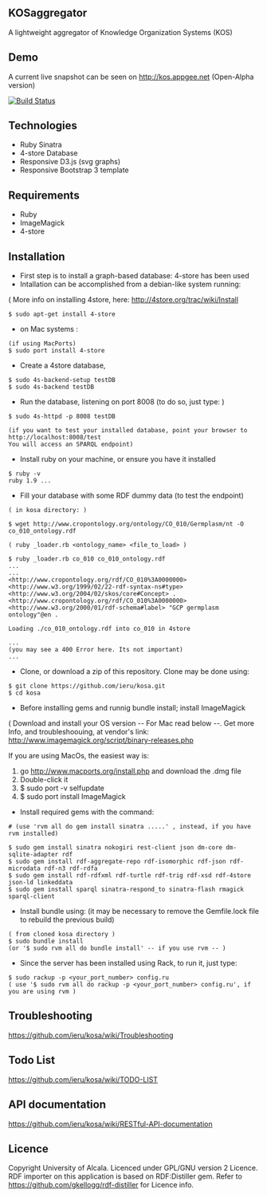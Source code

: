 ## KOSaggregator

A lightweight aggregator of Knowledge Organization Systems (KOS)

## Demo

A current live snapshot can be seen on http://kos.appgee.net (Open-Alpha version)

[![Build Status](https://travis-ci.org/ieru/kosa.png?branch=master)](https://travis-ci.org/ieru/kosa)

## Technologies

- Ruby Sinatra
- 4-store Database
- Responsive D3.js (svg graphs)
- Responsive Bootstrap 3 template

## Requirements

- Ruby 
- ImageMagick
- 4-store

## Installation


- First step is to install a graph-based database: 4-store has been used
- Intallation can be accomplished from a debian-like system running: 

( More info on installing 4store, here:
http://4store.org/trac/wiki/Install

```
$ sudo apt-get install 4-store
```

- on Mac systems : 


```
(if using MacPorts)  
$ sudo port install 4-store  

```

- Create a 4store database, 

```
$ sudo 4s-backend-setup testDB
$ sudo 4s-backend testDB
```

- Run the database, listening on port 8008 (to do so, just type: )

```
$ sudo 4s-httpd -p 8008 testDB  

(if you want to test your installed database, point your browser to http://localhost:8008/test 
You will access an SPARQL endpoint)
```

- Install ruby on your machine, or ensure you have it installed

```
$ ruby -v
ruby 1.9 ...

```

- Fill your database with some RDF dummy data (to test the endpoint)

```
( in kosa directory: )

$ wget http://www.cropontology.org/ontology/CO_010/Germplasm/nt -O co_010_ontology.rdf  

( ruby _loader.rb <ontology_name> <file_to_load> )  

$ ruby _loader.rb co_010 co_010_ontology.rdf
...
...
<http://www.cropontology.org/rdf/CO_010%3A0000000> <http://www.w3.org/1999/02/22-rdf-syntax-ns#type> <http://www.w3.org/2004/02/skos/core#Concept> .
<http://www.cropontology.org/rdf/CO_010%3A0000000> <http://www.w3.org/2000/01/rdf-schema#label> "GCP germplasm ontology"@en .

Loading ./co_010_ontology.rdf into co_010 in 4store

...
(you may see a 400 Error here. Its not important)
...

```

- Clone, or download a zip of this repository. Clone may be done using:

```
$ git clone https://github.com/ieru/kosa.git
$ cd kosa
```

- Before installing gems and runnig bundle install; install ImageMagick

( Download and install your OS version -- For Mac read below --. 
Get more Info, and troubleshoouing, at vendor's link:
http://www.imagemagick.org/script/binary-releases.php

If you are using MacOs, the easiest way is:  

1. go http://www.macports.org/install.php and download the .dmg file
2. Double-click it
3. $ sudo port -v selfupdate
4. $ sudo port install ImageMagick

- Install required gems with the command:

```
# (use 'rvm all do gem install sinatra .....' , instead, if you have rvm installed)  

$ sudo gem install sinatra nokogiri rest-client json dm-core dm-sqlite-adapter rdf
$ sudo gem install rdf-aggregate-repo rdf-isomorphic rdf-json rdf-microdata rdf-n3 rdf-rdfa
$ sudo gem install rdf-rdfxml rdf-turtle rdf-trig rdf-xsd rdf-4store json-ld linkeddata
$ sudo gem install sparql sinatra-respond_to sinatra-flash rmagick sparql-client
```

- Install bundle using: (it may be necessary to remove the Gemfile.lock file to rebuild the previous build)

```
( from cloned kosa directory )
$ sudo bundle install
(or '$ sudo rvm all do bundle install' -- if you use rvm -- )
```

- Since the server has been installed using Rack, to run it, just type:

```
$ sudo rackup -p <your_port_number> config.ru
( use '$ sudo rvm all do rackup -p <your_port_number> config.ru', if you are using rvm )
```

## Troubleshooting

https://github.com/ieru/kosa/wiki/Troubleshooting

## Todo List

https://github.com/ieru/kosa/wiki/TODO-LIST

## API documentation

https://github.com/ieru/kosa/wiki/RESTful-API-documentation

## Licence

Copyright University of Alcala. Licenced under GPL/GNU version 2 Licence.  
RDF importer on this application is based on RDF:Distiller gem. Refer to https://github.com/gkellogg/rdf-distiller for Licence info.

